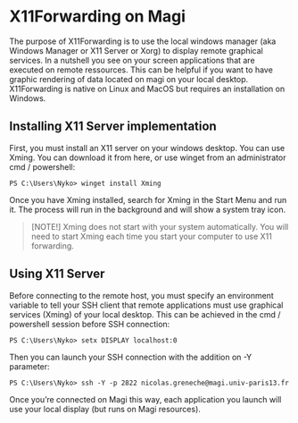 # X11Forwarding on Magi

The purpose of X11Forwarding is to use the local windows manager (aka Windows Manager or X11 Server or Xorg) to display remote graphical services. In a nutshell you see on your screen applications that are executed on remote ressources. This can be helpful if you want to have graphic rendering of data located on magi on your local desktop. X11Forwarding is native on Linux and MacOS but requires an installation on Windows.

## Installing X11 Server implementation

First, you must install an X11 server on your windows desktop. You can use Xming. You can download it from here, or use winget from an administrator cmd / powershell:

```console
PS C:\Users\Nyko> winget install Xming
```

Once you have Xming installed, search for Xming in the Start Menu and run it. The process will run in the background and will show a system tray icon.

> [NOTE!]
> Xming does not start with your system automatically. You will need to start Xming each time you start your computer to use X11 forwarding.

## Using X11 Server

Before connecting to the remote host, you must specify an environment variable to tell your SSH client that remote applications must use graphical services (Xming) of your local desktop. This can be achieved in the cmd / powershell session before SSH connection:

```console
PS C:\Users\Nyko> setx DISPLAY localhost:0
```

Then you can launch your SSH connection with the addition on -Y parameter:

```console
PS C:\Users\Nyko> ssh -Y -p 2822 nicolas.greneche@magi.univ-paris13.fr
```

Once you’re connected on Magi this way, each application you launch will use your local display (but runs on Magi resources).
